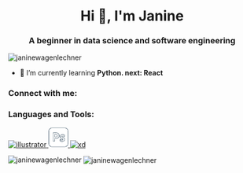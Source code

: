 <h1 align="center">Hi 👋, I'm Janine</h1>
<h3 align="center">A beginner in data science and software engineering</h3>

<p align="left"> <img src="https://komarev.com/ghpvc/?username=janinewagenlechner&label=Profile%20views&color=0e75b6&style=flat" alt="janinewagenlechner" /> </p>

- 🌱 I’m currently learning **Python. next: React**

<h3 align="left">Connect with me:</h3>
<p align="left">
</p>

<h3 align="left">Languages and Tools:</h3>
<p align="left"> <a href="https://www.adobe.com/in/products/illustrator.html" target="_blank" rel="noreferrer"> <img src="https://www.vectorlogo.zone/logos/adobe_illustrator/adobe_illustrator-icon.svg" alt="illustrator" width="40" height="40"/> </a> <a href="https://www.photoshop.com/en" target="_blank" rel="noreferrer"> <img src="https://raw.githubusercontent.com/devicons/devicon/master/icons/photoshop/photoshop-line.svg" alt="photoshop" width="40" height="40"/> </a> <a href="https://www.adobe.com/products/xd.html" target="_blank" rel="noreferrer"> <img src="https://cdn.worldvectorlogo.com/logos/adobe-xd.svg" alt="xd" width="40" height="40"/> </a> </p>

<p><img align="left" src="https://github-readme-stats.vercel.app/api/top-langs?username=janinewagenlechner&show_icons=true&locale=en&layout=compact" alt="janinewagenlechner" /></p>

<p>&nbsp;<img align="center" src="https://github-readme-stats.vercel.app/api?username=janinewagenlechner&show_icons=true&locale=en" alt="janinewagenlechner" /></p>
